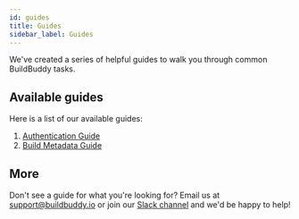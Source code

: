 ```yaml
---
id: guides
title: Guides
sidebar_label: Guides
---
```


We've created a series of helpful guides to walk you through common BuildBuddy tasks.

## Available guides

Here is a list of our available guides:

1. [Authentication Guide](guide-auth.md)
2. [Build Metadata Guide](guide-metadata.md)

## More

Don't see a guide for what you're looking for? Email us at [support@buildbuddy.io](mailto:support@buildbuddy.io) or join our [Slack channel](https://community.buildbuddy.io) and we'd be happy to help!
